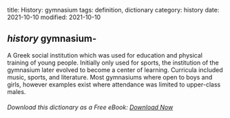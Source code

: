 title: History: gymnasium
tags: definition, dictionary
category: history
date: 2021-10-10
modified: 2021-10-10

## _history_ gymnasium-
A Greek social institution which was used for
education and physical training of young people. Initially only used
for sports, the institution of the gymnasium later evolved to
become a center of learning. Curricula included music, sports,
and literature. Most gymnasiums where open to boys and
girls, however examples exist where attendance was limited to
upper-class males.


###### Download *this* dictionary as a Free eBook: [Download Now]({static}static/SerfHistoryDictionary.pdf)

